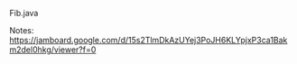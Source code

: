 Fib.java


Notes:  https://jamboard.google.com/d/15s2TlmDkAzUYej3PoJH6KLYpjxP3ca1Bakm2del0hkg/viewer?f=0

